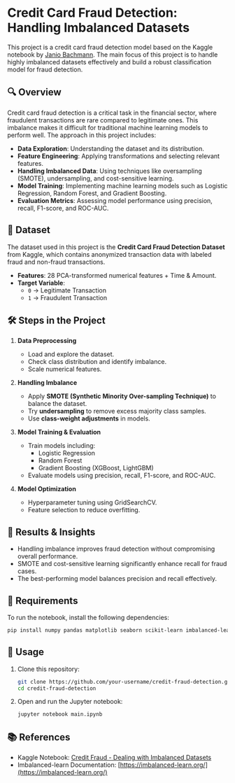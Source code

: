 # Credit Card Fraud Detection: Handling Imbalanced Datasets  

This project is a credit card fraud detection model based on the Kaggle notebook by [Janio Bachmann](https://www.kaggle.com/code/janiobachmann/credit-fraud-dealing-with-imbalanced-datasets). The main focus of this project is to handle highly imbalanced datasets effectively and build a robust classification model for fraud detection.  

## 🔍 Overview  

Credit card fraud detection is a critical task in the financial sector, where fraudulent transactions are rare compared to legitimate ones. This imbalance makes it difficult for traditional machine learning models to perform well. The approach in this project includes:  

- **Data Exploration**: Understanding the dataset and its distribution.  
- **Feature Engineering**: Applying transformations and selecting relevant features.  
- **Handling Imbalanced Data**: Using techniques like oversampling (SMOTE), undersampling, and cost-sensitive learning.  
- **Model Training**: Implementing machine learning models such as Logistic Regression, Random Forest, and Gradient Boosting.  
- **Evaluation Metrics**: Assessing model performance using precision, recall, F1-score, and ROC-AUC.  

## 📂 Dataset  

The dataset used in this project is the **Credit Card Fraud Detection Dataset** from Kaggle, which contains anonymized transaction data with labeled fraud and non-fraud transactions.  

- **Features**: 28 PCA-transformed numerical features + Time & Amount.  
- **Target Variable**:  
  - `0` → Legitimate Transaction  
  - `1` → Fraudulent Transaction  

## 🛠️ Steps in the Project  

1. **Data Preprocessing**  
   - Load and explore the dataset.  
   - Check class distribution and identify imbalance.  
   - Scale numerical features.  

2. **Handling Imbalance**  
   - Apply **SMOTE (Synthetic Minority Over-sampling Technique)** to balance the dataset.  
   - Try **undersampling** to remove excess majority class samples.  
   - Use **class-weight adjustments** in models.  

3. **Model Training & Evaluation**  
   - Train models including:  
     - Logistic Regression  
     - Random Forest  
     - Gradient Boosting (XGBoost, LightGBM)  
   - Evaluate models using precision, recall, F1-score, and ROC-AUC.  

4. **Model Optimization**  
   - Hyperparameter tuning using GridSearchCV.  
   - Feature selection to reduce overfitting.  

## 🚀 Results & Insights  

- Handling imbalance improves fraud detection without compromising overall performance.  
- SMOTE and cost-sensitive learning significantly enhance recall for fraud cases.  
- The best-performing model balances precision and recall effectively.  

## 📌 Requirements  

To run the notebook, install the following dependencies:  

```bash  
pip install numpy pandas matplotlib seaborn scikit-learn imbalanced-learn xgboost lightgbm  
```

## 📜 Usage  

1. Clone this repository:  

   ```bash  
   git clone https://github.com/your-username/credit-fraud-detection.git  
   cd credit-fraud-detection  
   ```

2. Open and run the Jupyter notebook:  

   ```bash  
   jupyter notebook main.ipynb  
   ```

## 📚 References  

- Kaggle Notebook: [Credit Fraud - Dealing with Imbalanced Datasets](https://www.kaggle.com/code/janiobachmann/credit-fraud-dealing-with-imbalanced-datasets)  
- Imbalanced-learn Documentation: [https://imbalanced-learn.org/](https://imbalanced-learn.org/)  
